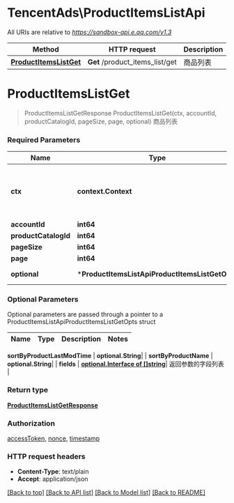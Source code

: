 # TencentAds\ProductItemsListApi

All URIs are relative to *https://sandbox-api.e.qq.com/v1.3*

Method | HTTP request | Description
------------- | ------------- | -------------
[**ProductItemsListGet**](ProductItemsListApi.md#ProductItemsListGet) | **Get** /product_items_list/get | 商品列表


# **ProductItemsListGet**
> ProductItemsListGetResponse ProductItemsListGet(ctx, accountId, productCatalogId, pageSize, page, optional)
商品列表

### Required Parameters

Name | Type | Description  | Notes
------------- | ------------- | ------------- | -------------
 **ctx** | **context.Context** | context for authentication, logging, cancellation, deadlines, tracing, etc.
  **accountId** | **int64**|  | 
  **productCatalogId** | **int64**|  | 
  **pageSize** | **int64**|  | 
  **page** | **int64**|  | 
 **optional** | ***ProductItemsListApiProductItemsListGetOpts** | optional parameters | nil if no parameters

### Optional Parameters
Optional parameters are passed through a pointer to a ProductItemsListApiProductItemsListGetOpts struct

Name | Type | Description  | Notes
------------- | ------------- | ------------- | -------------




 **sortByProductLastModTime** | **optional.String**|  | 
 **sortByProductName** | **optional.String**|  | 
 **fields** | [**optional.Interface of []string**](string.md)| 返回参数的字段列表 | 

### Return type

[**ProductItemsListGetResponse**](ProductItemsListGetResponse.md)

### Authorization

[accessToken](../README.md#accessToken), [nonce](../README.md#nonce), [timestamp](../README.md#timestamp)

### HTTP request headers

 - **Content-Type**: text/plain
 - **Accept**: application/json

[[Back to top]](#) [[Back to API list]](../README.md#documentation-for-api-endpoints) [[Back to Model list]](../README.md#documentation-for-models) [[Back to README]](../README.md)

